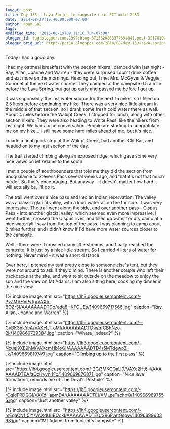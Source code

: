 ```yaml
---
layout: post
title: Day 138 - Lava Spring to campsite near PCT mile 2283
date: '2014-08-27T19:40:00.000-07:00'
author: Noam Gal
tags:
modified_time: '2015-06-19T09:11:16.754-07:00'
blogger_id: tag:blogger.com,1999:blog-8715620883377891841.post-321701009677311750
blogger_orig_url: http://pct14.blogspot.com/2014/08/day-138-lava-spring-to-campsite-near.html
---
```

Today I had a good day.

I had my oatmeal breakfast with the section hikers I camped with last night - Ray, Allan, Joanne and Warren - they were surprised I don't drink coffee and eat more on the mornings. Heading out, I met Mrs. McGyver & Veggie Gourmet at the next water source. They camped at the campsite 0.5 a mile before the Lava Spring, but got up early and passed me before I got up.

It was supposedly the last water source for the next 15 miles, so I filled up 2.5 liters before continuing my hike. There was a very nice little stream in the middle of that section, so I drank some fresh cold water there as well. About 4 miles before the Walupt Creek, I stopped for lunch, along with other section hikers. They were also heading to White Pass, like the hikers from last night. We had a nice conversation. People are starting to congratulate me on my hike... I still have some hard miles ahead of me, but it's nice.

I made a final quick stop at the Walupt Creek, had another Clif Bar, and headed on to my last section of the day.

The trail started climbing along an exposed ridge, which gave some very nice views on Mt Adams to the south.

I met a couple of southbounders that told me they did the section from Snoqualamie to Stevens Pass several weeks ago, and that it's not that much harder. So that's encouraging. But anyway - it doesn't matter how hard it will actually be, I'll do it.

The trail went over a nice pass and into an Indian reservation. The valley was a classic glacial valley, with a loud waterfall on the far side. It was very impressive. The trail went along the side, and over another pass - Cispus Pass - into another glacial valley, which seemed even more impressive. I went further, crossed the Cispus river, and filled up water for dry camp at a nice waterfall I saw from the top of the pass. I was planning to camp about 2 miles further, and I didn't know if I'd have more water sources closer to the campsite.

Well - there were. I crossed many little streams, and finally reached the campsite. It is just by a nice little stream. So I carried 4 liters of water for nothing. Never mind - it was a short distance.

Over here, I pitched my tent pretty close to someone else's tent, but they were not around to ask if they'd mind. There is another couple who left their backpacks at the site, and went to sit outside on the meadow to enjoy the sun and the view on Mt Adams. I am also sitting here, cooking my dinner in the nice view.

{% include image.html src="https://lh3.googleusercontent.com/-PvZMAHnPyfg/VAXb-BOZrSI/AAAAAAADTDo/edq8HKFCUEs/1409669717566.jpg" caption="Ray, Allan, Joanne and Warren" %}

{% include image.html src="https://lh6.googleusercontent.com/--CyBK3gkYeA/VAXcItT-oMI/AAAAAAADTDw/qfCBhNzo-2k/1409669739384.jpg" caption="Where, indeed?" %}

{% include image.html src="https://lh3.googleusercontent.com/-Nxuej9XE9hM/VAXcmHb1oGI/AAAAAAADTD4/5MTdgwpZ-_k/1409669819749.jpg" caption="Climbing up to the first pass" %}

{% include image.html src="https://lh4.googleusercontent.com/-2Gj3MKCQaU0/VAXc2Ht6ilI/AAAAAAADTEA/aQzHyvnl1Fc/1409669876871.jpg" caption="Nice lava formations, reminds me of The Devil's Postpile" %}

{% include image.html src="https://lh5.googleusercontent.com/-rCqldFRDGGI/VAXdHapmDAI/AAAAAAADTEI/XMLpsTachoQ/1409669897555.jpg" caption="Just another valley" %}

{% include image.html src="https://lh4.googleusercontent.com/-mEqaCNf_5lY/VAXdUuBQckI/AAAAAAADTEQ/S96FyetGsgw/1409669960393.jpg" caption="Mt Adams from tonight's campsite" %}
